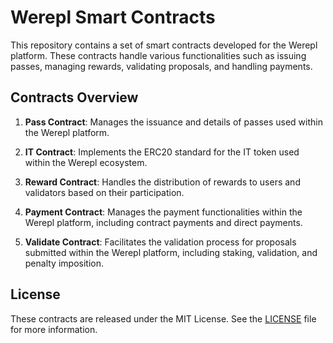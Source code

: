 # Werepl Smart Contracts

This repository contains a set of smart contracts developed for the Werepl platform. These contracts handle various functionalities such as issuing passes, managing rewards, validating proposals, and handling payments.

## Contracts Overview

1. **Pass Contract**: Manages the issuance and details of passes used within the Werepl platform.

2. **IT Contract**: Implements the ERC20 standard for the IT token used within the Werepl ecosystem.

3. **Reward Contract**: Handles the distribution of rewards to users and validators based on their participation.

4. **Payment Contract**: Manages the payment functionalities within the Werepl platform, including contract payments and direct payments.

5. **Validate Contract**: Facilitates the validation process for proposals submitted within the Werepl platform, including staking, validation, and penalty imposition.

## License

These contracts are released under the MIT License. See the [LICENSE](LICENSE) file for more information.
